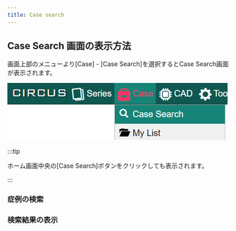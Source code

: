 ```yaml
---
title: Case search
---
```


## Case Search 画面の表示方法

画面上部のメニューより[Case] - [Case Search]を選択するとCase Search画面が表示されます。

![Case search from menu](case-search-01.png "Case search from menu")

:::tip

ホーム画面中央の[Case Search]ボタンをクリックしても表示されます。

:::

### 症例の検索


### 検索結果の表示
